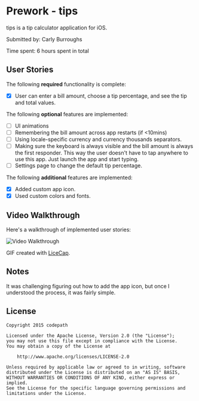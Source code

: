 # Prework - tips
tips is a tip calculator application for iOS.

Submitted by: Carly Burroughs

Time spent: 6 hours spent in total

## User Stories

The following **required** functionality is complete:

* [x] User can enter a bill amount, choose a tip percentage, and see the tip and total values.

The following **optional** features are implemented:
* [ ] UI animations
* [ ] Remembering the bill amount across app restarts (if <10mins)
* [ ] Using locale-specific currency and currency thousands separators.
* [ ] Making sure the keyboard is always visible and the bill amount is always the first responder. This way the user doesn't have to tap anywhere to use this app. Just launch the app and start typing.
* [ ] Settings page to change the default tip percentage.

The following **additional** features are implemented:

- [x] Added custom app icon.
- [x] Used custom colors and fonts.

## Video Walkthrough 
 
 Here's a walkthrough of implemented user stories:

 <img src='http://i.imgur.com/9sxXK9B.gif' title='Video Walkthrough' width='' alt='Video Walkthrough' />
 
 GIF created with [LiceCap](http://www.cockos.com/licecap/).

## Notes

It was challenging figuring out how to add the app icon, but once I understood the process, it was fairly simple.

## License

    Copyright 2015 codepath

    Licensed under the Apache License, Version 2.0 (the "License");
    you may not use this file except in compliance with the License.
    You may obtain a copy of the License at

        http://www.apache.org/licenses/LICENSE-2.0

    Unless required by applicable law or agreed to in writing, software
    distributed under the License is distributed on an "AS IS" BASIS,
    WITHOUT WARRANTIES OR CONDITIONS OF ANY KIND, either express or implied.
    See the License for the specific language governing permissions and
    limitations under the License.
